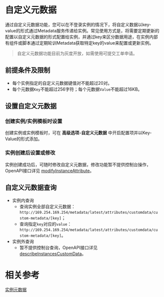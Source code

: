 # 自定义元数据

通过自定义元数据功能，您可以在不登录实例的情况下，将自定义数据以key-value的形式通过Metadata服务传递给实例。常见使用方式是，将需要定期更新的配置以自定义元数据的形式配置给实例，并通过key来区分数据用途，在实例内部有组件或脚本通过定期轮训Metadata获取特定key的value来配置或更新实例。
> 自定义元数据功能目前为灰度开放，如需使用可提交工单申请。

## 前提条件及限制
* 每个实例指定的自定义元数据键值对不能超过20对。
* 每个元数据`Key`不能超过256字符；每个元数据`Value`不能超过16KB。

## 设置自定义元数据
### 创建实例/实例模板时设置
创建实例或实例模板时，可在 **高级选项-自定义元数据** 中开启配置项并以Key-Value的形式添加。

### 实例创建后设置或修改
实例创建成功后，可随时修改自定义元数据，修改功能暂不提供控制台操作，OpenAPI接口详见 [modifyInstanceAttribute](https://docs.jdcloud.com/virtual-machines/api/modifyinstanceattribute?content=API)。

## 自定义元数据查询
* 实例内查询<br>
  * 查询实例全部自定义元数据：`http://169.254.169.254/metadata/latest/attributes/customdata/custom-metadata/[key]`；
  * 查询指定`key`对应的`value`：`http://169.254.169.254/metadata/latest/attributes/customdata/custom-metadata/[key]`。
* 实例外查询<br>
  * 暂不提供控制台查询，OpenAPI接口详见 [describeInstancesCustomData](https://docs.jdcloud.com/virtual-machines/api/describeinstancescustomdata?content=API)。
 
# 相关参考

[实例元数据](https://docs.jdcloud.com/virtual-machines/instance-metadata)
